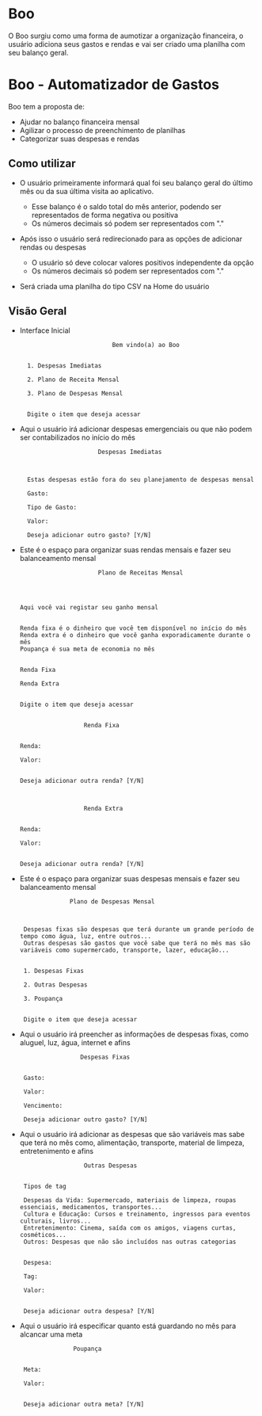 # Boo

O Boo surgiu como uma forma de aumotizar a organização financeira, o usuário adiciona seus gastos e rendas e vai ser criado uma planilha com seu balanço geral.

# Boo - Automatizador de Gastos

Boo tem a proposta de:
- Ajudar no balanço financeira mensal
- Agilizar o processo de preenchimento de planilhas
- Categorizar suas despesas e rendas

## Como utilizar

- O usuário primeiramente informará qual foi seu balanço geral do último mês ou da sua última visita ao aplicativo.
    - Esse balanço é o saldo total do mês anterior, podendo ser representados de forma negativa ou positiva
    - Os números decimais só podem ser representados com "."

- Após isso o usuário será redirecionado para as opções de adicionar rendas ou despesas
    - O usuário só deve colocar valores positivos independente da opção
    - Os números decimais só podem ser representados com "."

- Será criada uma planilha do tipo CSV na Home do usuário



## Visão Geral

- Interface Inicial

                      
                                Bem vindo(a) ao Boo
                      

        1. Despesas Imediatas

        2. Plano de Receita Mensal

        3. Plano de Despesas Mensal


        Digite o item que deseja acessar


- Aqui o usuário irá adicionar despesas emergenciais ou que não podem ser contabilizados no início do mês 

                      
                            Despesas Imediatas
                      


        Estas despesas estão fora do seu planejamento de despesas mensal

        Gasto:

        Tipo de Gasto:

        Valor:

        Deseja adicionar outro gasto? [Y/N]


- Este é o espaço para organizar suas rendas mensais e fazer seu balanceamento mensal

                   
                            Plano de Receitas Mensal
                    



      Aqui você vai registar seu ganho mensal


      Renda fixa é o dinheiro que você tem disponível no início do mês
      Renda extra é o dinheiro que você ganha exporadicamente durante o mês
      Poupança é sua meta de economia no mês


      Renda Fixa

      Renda Extra


      Digite o item que deseja acessar

                         
                        Renda Fixa
                         

      Renda:

      Valor:


      Deseja adicionar outra renda? [Y/N]


                         
                        Renda Extra
                         

      Renda:

      Valor:


      Deseja adicionar outra renda? [Y/N]


- Este é o espaço para organizar suas despesas mensais e fazer seu balanceamento mensal

                   
                    Plano de Despesas Mensal
                   


       Despesas fixas são despesas que terá durante um grande período de tempo como água, luz, entre outros...
       Outras despesas são gastos que você sabe que terá no mês mas são variáveis como supermercado, transporte, lazer, educação...


       1. Despesas Fixas

       2. Outras Despesas

       3. Poupança


       Digite o item que deseja acessar



- Aqui o usuário irá preencher as informações de despesas fixas, como aluguel, luz, água, internet e afins

                        
                       Despesas Fixas
                        

       Gasto:

       Valor:

       Vencimento:

       Deseja adicionar outro gasto? [Y/N]



- Aqui o usuário irá adicionar as despesas que são variáveis mas sabe que terá no mês como, alimentação, transporte, material de limpeza, entretenimento e afins

                         
                        Outras Despesas
                         

       Tipos de tag

       Despesas da Vida: Supermercado, materiais de limpeza, roupas essenciais, medicamentos, transportes...
       Cultura e Educação: Cursos e treinamento, ingressos para eventos culturais, livros...
       Entretenimento: Cinema, saída com os amigos, viagens curtas, cosméticos...
       Outros: Despesas que não são incluídos nas outras categorias


       Despesa:

       Tag:

       Valor:


       Deseja adicionar outra despesa? [Y/N]


- Aqui o usuário irá especificar quanto está guardando no mês para alcancar uma meta

                      
                     Poupança
                      

       Meta:

       Valor:


       Deseja adicionar outra meta? [Y/N]



